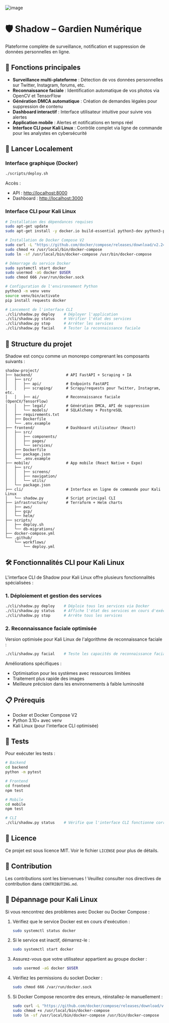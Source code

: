 ![image](https://github.com/user-attachments/assets/75084d53-618f-42a5-8d07-2e43f0be4e0c)

# 🛡️ Shadow – Gardien Numérique

Plateforme complète de surveillance, notification et suppression de données personnelles en ligne.

## 🔐 Fonctions principales

* **Surveillance multi-plateforme** : Détection de vos données personnelles sur Twitter, Instagram, forums, etc.
* **Reconnaissance faciale** : Identification automatique de vos photos via OpenCV et TensorFlow
* **Génération DMCA automatique** : Création de demandes légales pour suppression de contenu
* **Dashboard interactif** : Interface utilisateur intuitive pour suivre vos alertes
* **Application mobile** : Alertes et notifications en temps réel
* **Interface CLI pour Kali Linux** : Contrôle complet via ligne de commande pour les analystes en cybersécurité

## 🚀 Lancer Localement

### Interface graphique (Docker)

```bash
./scripts/deploy.sh
```

Accès :
* API : [http://localhost:8000](http://localhost:8000)
* Dashboard : [http://localhost:3000](http://localhost:3000)

### Interface CLI pour Kali Linux

```bash
# Installation des dépendances requises
sudo apt-get update
sudo apt-get install -y docker.io build-essential python3-dev python3-pip python3-venv

# Installation de Docker Compose V2
sudo curl -L "https://github.com/docker/compose/releases/download/v2.24.6/docker-compose-linux-x86_64" -o /usr/local/bin/docker-compose
sudo chmod +x /usr/local/bin/docker-compose
sudo ln -sf /usr/local/bin/docker-compose /usr/bin/docker-compose

# Démarrage du service Docker
sudo systemctl start docker
sudo usermod -aG docker $USER
sudo chmod 666 /var/run/docker.sock

# Configuration de l'environnement Python
python3 -m venv venv
source venv/bin/activate
pip install requests docker

# Lancement de l'interface CLI
./cli/shadow.py deploy    # Déployer l'application
./cli/shadow.py status    # Vérifier l'état des services
./cli/shadow.py stop      # Arrêter les services
./cli/shadow.py facial    # Tester la reconnaissance faciale
```

## 📁 Structure du projet

Shadow est conçu comme un monorepo comprenant les composants suivants :

```
shadow-project/
├── backend/               # API FastAPI + Scraping + IA
│   ├── src/
│   │   ├── api/           # Endpoints FastAPI
│   │   ├── scraping/      # Scrapy/requests pour Twitter, Instagram, etc.
│   │   ├── ai/            # Reconnaissance faciale (OpenCV/TensorFlow)
│   │   ├── legal/         # Génération DMCA, API de suppression
│   │   └── models/        # SQLAlchemy + PostgreSQL
│   ├── requirements.txt
│   ├── Dockerfile
│   └── .env.example
├── frontend/              # Dashboard utilisateur (React)
│   ├── src/
│   │   ├── components/
│   │   ├── pages/
│   │   └── services/
│   ├── Dockerfile
│   ├── package.json
│   └── .env.example
├── mobile/                # App mobile (React Native + Expo)
│   ├── src/
│   │   ├── screens/
│   │   ├── navigation/
│   │   └── utils/
│   └── package.json
├── cli/                   # Interface en ligne de commande pour Kali Linux
│   └── shadow.py          # Script principal CLI
├── infrastructure/        # Terraform + Helm charts
│   ├── aws/
│   ├── gcp/
│   └── helm/
├── scripts/
│   ├── deploy.sh
│   └── db-migrations/
├── docker-compose.yml
└── .github/
    └── workflows/
        └── deploy.yml
```

## 🛠️ Fonctionnalités CLI pour Kali Linux

L'interface CLI de Shadow pour Kali Linux offre plusieurs fonctionnalités spécialisées :

### 1. Déploiement et gestion des services

```bash
./cli/shadow.py deploy    # Déploie tous les services via Docker
./cli/shadow.py status    # Affiche l'état des services en cours d'exécution
./cli/shadow.py stop      # Arrête tous les services
```

### 2. Reconnaissance faciale optimisée

Version optimisée pour Kali Linux de l'algorithme de reconnaissance faciale :

```bash
./cli/shadow.py facial    # Teste les capacités de reconnaissance faciale
```

Améliorations spécifiques :
- Optimisation pour les systèmes avec ressources limitées
- Traitement plus rapide des images
- Meilleure précision dans les environnements à faible luminosité

## 📋 Prérequis

* Docker et Docker Compose V2
* Python 3.10+ avec venv
* Kali Linux (pour l'interface CLI optimisée)

## 🧪 Tests

Pour exécuter les tests :

```bash
# Backend
cd backend
python -m pytest

# Frontend
cd frontend
npm test

# Mobile
cd mobile
npm test

# CLI
./cli/shadow.py status    # Vérifie que l'interface CLI fonctionne correctement
```

## 📄 Licence

Ce projet est sous licence MIT. Voir le fichier `LICENSE` pour plus de détails.

## 🤝 Contribution

Les contributions sont les bienvenues ! Veuillez consulter nos directives de contribution dans `CONTRIBUTING.md`.

## 🔧 Dépannage pour Kali Linux

Si vous rencontrez des problèmes avec Docker ou Docker Compose :

1. Vérifiez que le service Docker est en cours d'exécution :
   ```bash
   sudo systemctl status docker
   ```

2. Si le service est inactif, démarrez-le :
   ```bash
   sudo systemctl start docker
   ```

3. Assurez-vous que votre utilisateur appartient au groupe docker :
   ```bash
   sudo usermod -aG docker $USER
   ```

4. Vérifiez les permissions du socket Docker :
   ```bash
   sudo chmod 666 /var/run/docker.sock
   ```

5. Si Docker Compose rencontre des erreurs, réinstallez-le manuellement :
   ```bash
   sudo curl -L "https://github.com/docker/compose/releases/download/v2.24.6/docker-compose-linux-x86_64" -o /usr/local/bin/docker-compose
   sudo chmod +x /usr/local/bin/docker-compose
   sudo ln -sf /usr/local/bin/docker-compose /usr/bin/docker-compose
   ```

